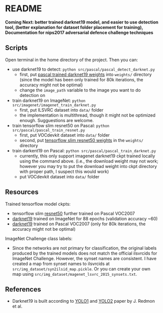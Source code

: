 # README

**Coming Next: better trained darknet19 model, and easier to use detection tool, (better explanation for dataset folder placement for training), Documentation for nips2017 adversarial defence challenge techniques**

## Scripts
Open terminal in the home directory of the project. Then you can:
* use darknet19 to detect: `python src/pascal/pascal_detect_darknet.py`
  * first, put [pascal trained darknet19 weights](https://www.dropbox.com/sh/gvrr4udelzflcc7/AAAr_Sg4BimiAfssdIhiGO7va?dl=0) into `weights/` directory (since the model has been only trained for 80k iterations, the accuracy might not be optimal)
  * change the `image_path` variable to the image you want to do detection on
* train darknet19 on ImageNet: `python src/imagenet/imagenet_train_darknet.py`
  * first, put ILSVRC dataset into `data/` folder
  * the implementation is multithread, though it might not be optimized enough. Sugguestions are welcome.
* train tensorflow slim resnet50 on Pascal: `python src/pascal/pascal_train_resnet.py`
  * first, put VOCdevkit dataset into `data/` folder
  * second, put [tensorflow slim resnet50 weights](http://download.tensorflow.org/models/resnet_v1_50_2016_08_28.tar.gz) in the `weights/` directory
* train darkent19 on Pascal: `python src/pascal/pascal_train_darknet.py`
  * currently, this only support imagenet darknet19 ckpt trained locally using the command above. (i.e., the download weight may not work; however you may try to put the download weight into ckpt directory with proper path, I suspect this would work)
  * put VOCdevkit dataset into `data/` folder

## Resources
Trained tensorflow model ckpts:
* tensorflow slim [resnet50](https://www.dropbox.com/sh/bsj9fuuv4co23qy/AABRjYECNkCTPzgjWyBZMvLRa?dl=0) further trained on Pascal VOC2007
* [darknet19](https://www.dropbox.com/sh/7ncpmioirhr735e/AAALEw1nEJqQZRqtNGDvhiSHa?dl=0) trained on ImageNet for 88 epochs (validation accuracy ~60)
* [darknet19](https://www.dropbox.com/sh/gvrr4udelzflcc7/AAAr_Sg4BimiAfssdIhiGO7va?dl=0) trained on Pascal VOC2007 (only for 80k iterations, the accuracy might not be optimal)

ImageNet Challenge class labels:
* Since the networks are not primary for classification, the original labels produced by the trained models does not match the official ilsvrcids for ImageNet Challenge. However, the synset names are consistent. I have created a map from synset names to ilsvrcids at `src/img_dataset/syn2ilsid_map.pickle`. Or you can create your own map using `src/img_dataset/magenet_lsvrc_2015_synsets.txt`.

## References
* Darknet19 is built according to [YOLO1](https://arxiv.org/abs/1506.02640) and [YOLO2](https://arxiv.org/abs/1612.08242) paper by J. Redmon et al.